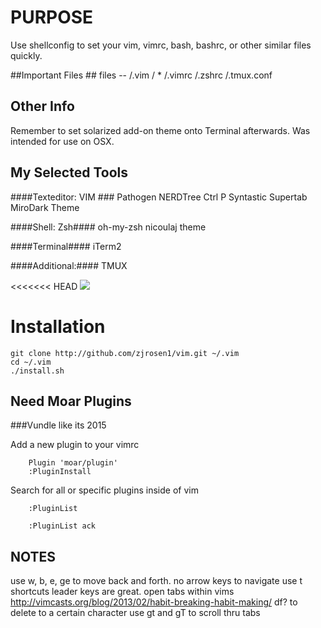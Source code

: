 # PURPOSE #
Use shellconfig to set your vim, vimrc, bash, bashrc, or other similar files quickly.

##Important Files ##
files -- 
/.vim / *
/.vimrc
/.zshrc
/.tmux.conf

## Other Info ##
Remember to set solarized add-on theme onto Terminal afterwards.
Was intended for use on OSX.

## My Selected Tools ##
####Texteditor: VIM ###
Pathogen
NERDTree
Ctrl P
Syntastic
Supertab
MiroDark Theme

####Shell: Zsh####
oh-my-zsh
nicoulaj theme

####Terminal####
iTerm2

####Additional:####
TMUX

<<<<<<< HEAD
[![](http://img.shields.io/badge/unicorn-approved-ff69b4.svg)](https://www.youtube.com/watch?v=9auOCbH5Ns4)

# Installation

    git clone http://github.com/zjrosen1/vim.git ~/.vim
    cd ~/.vim
    ./install.sh

## Need Moar Plugins
###Vundle like its 2015

Add a new plugin to your vimrc

		Plugin 'moar/plugin'
		:PluginInstall

Search for all or specific plugins inside of vim

		:PluginList

		:PluginList ack

NOTES
---
use w, b, e, ge to move back and forth.
no arrow keys to navigate
use t<char> shortcuts
leader keys are great.
open tabs within vims
http://vimcasts.org/blog/2013/02/habit-breaking-habit-making/
df? to delete to  a certain character
use gt and gT to scroll thru tabs
